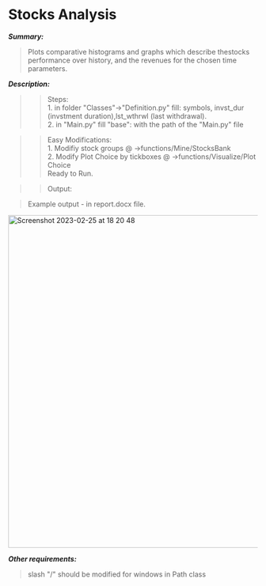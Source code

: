 
Stocks Analysis
==============

***Summary:*** 
>Plots comparative histograms and graphs which describe thestocks performance over history, and the revenues for the chosen time parameters.

***Description:***
>>Steps:  
		1.	in folder "Classes"->"Definition.py" fill:
  symbols, invst_dur (invstment duration),lst_wthrwl (last withdrawal).   
		2.	in "Main.py" fill "base": with the path of the "Main.py" file 


>>Easy Modifications:  
	1.	Modifiy stock groups @ ->functions/Mine/StocksBank  
	2.	Modify Plot Choice by tickboxes @ ->functions/Visualize/Plot Choice  
Ready to Run.  


>>Output:  

>Example output - in report.docx file.
<img width="673" alt="Screenshot 2023-02-25 at 18 20 48" src="https://user-images.githubusercontent.com/111699131/221367801-66cb9f04-9a3a-492a-a4cf-2609e5acea5f.png">

***Other requirements:***
>slash "/" should be modified for windows in Path class



